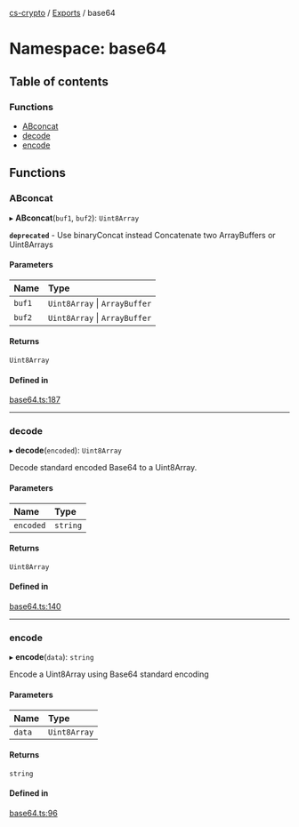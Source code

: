 [cs-crypto](../README.md) / [Exports](../modules.md) / base64

# Namespace: base64

## Table of contents

### Functions

- [ABconcat](base64.md#abconcat)
- [decode](base64.md#decode)
- [encode](base64.md#encode)

## Functions

### ABconcat

▸ **ABconcat**(`buf1`, `buf2`): `Uint8Array`

**`deprecated`** - Use binaryConcat instead
Concatenate two ArrayBuffers or Uint8Arrays

#### Parameters

| Name | Type |
| :------ | :------ |
| `buf1` | `Uint8Array` \| `ArrayBuffer` |
| `buf2` | `Uint8Array` \| `ArrayBuffer` |

#### Returns

`Uint8Array`

#### Defined in

[base64.ts:187](https://github.com/very-amused/cs-crypto/blob/4e95e0e/src/base64.ts#L187)

___

### decode

▸ **decode**(`encoded`): `Uint8Array`

Decode standard encoded Base64 to a Uint8Array.

#### Parameters

| Name | Type |
| :------ | :------ |
| `encoded` | `string` |

#### Returns

`Uint8Array`

#### Defined in

[base64.ts:140](https://github.com/very-amused/cs-crypto/blob/4e95e0e/src/base64.ts#L140)

___

### encode

▸ **encode**(`data`): `string`

Encode a Uint8Array using Base64 standard encoding

#### Parameters

| Name | Type |
| :------ | :------ |
| `data` | `Uint8Array` |

#### Returns

`string`

#### Defined in

[base64.ts:96](https://github.com/very-amused/cs-crypto/blob/4e95e0e/src/base64.ts#L96)
